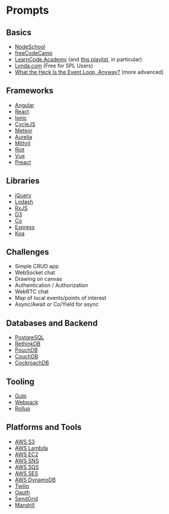 # Prompts

## Basics

- [NodeSchool](http://nodeschool.io/)
- [freeCodeCamp](https://www.freecodecamp.com/)
- [LearnCode.Academy](http://learncode.academy/) (and [this playlist](https://www.youtube.com/watch?v=JEq7Ehw-qk8&list=PLoYCgNOIyGABI011EYc-avPOsk1YsMUe_), in particular)
- [Lynda.com](https://www.spl.org/about-the-library/library-news-releases/lyndacom-319) (Free for SPL Users)
- [What the Heck Is the Event Loop, Anyway?](https://www.youtube.com/watch?v=8aGhZQkoFbQ) (more advanced)


## Frameworks

- [Angular](https://angularjs.org/)
- [React](https://facebook.github.io/react/)
- [Ionic](http://ionicframework.com/)
- [CycleJS](http://cycle.js.org/)
- [Meteor](https://www.meteor.com/)
- [Aurelia](http://aurelia.io/)
- [Mithril](http://mithril.js.org/)
- [Riot](http://riotjs.com/)
- [Vue](http://vuejs.org/)
- [Preact](https://preactjs.com/)


## Libraries

- [jQuery](https://jquery.com/)
- [Lodash](https://lodash.com/)
- [RxJS](http://reactivex.io/)
- [D3](https://d3js.org/)
- [Co](https://github.com/tj/co)
- [Express](http://expressjs.com/)
- [Koa](http://koajs.com/)


## Challenges

- Simple CRUD app
- WebSocket chat
- Drawing on canvas
- Authentication / Authorization
- WebRTC chat
- Map of local events/points of interest
- Async/Await or Co/Yield for async


## Databases and Backend

- [PostgreSQL](http://www.postgresql.org/)
- [RethinkDB](https://www.rethinkdb.com/)
- [PouchDB](https://pouchdb.com/)
- [CouchDB](http://couchdb.apache.org/)
- [CockroachDB](https://www.cockroachlabs.com/)


## Tooling

- [Gulp](http://gulpjs.com/)
- [Webpack](https://webpack.github.io/)
- [Rollup](http://rollupjs.org/)


## Platforms and Tools

- [AWS S3](https://aws.amazon.com/s3/)
- [AWS Lambda](https://aws.amazon.com/lambda/)
- [AWS EC2](https://aws.amazon.com/ec2/)
- [AWS SNS](https://aws.amazon.com/sns/)
- [AWS SQS](https://aws.amazon.com/sqs/)
- [AWS SES](https://aws.amazon.com/ses/)
- [AWS DynamoDB](https://aws.amazon.com/dynamodb/)
- [Twilio](https://www.twilio.com/)
- [Oauth](http://oauth.net/)
- [SendGrid](https://sendgrid.com/)
- [Mandrill](https://www.mandrill.com/)
